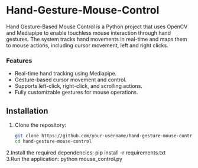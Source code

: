 # Hand-Gesture-Mouse-Control
Hand Gesture-Based Mouse Control is a Python project that uses OpenCV and Mediapipe to enable touchless mouse interaction through hand gestures. The system tracks hand movements in real-time and maps them to mouse actions, including cursor movement, left and right clicks.

### Features  
- Real-time hand tracking using Mediapipe.  
- Gesture-based cursor movement and control.  
- Supports left-click, right-click, and scrolling actions.  
- Fully customizable gestures for mouse operations.  


## Installation  

1. Clone the repository:  
   ```bash  
   git clone https://github.com/your-username/hand-gesture-mouse-control.git  
   cd hand-gesture-mouse-control  
2.Install the required dependencies:
pip install -r requirements.txt  
3.Run the application:
python mouse_control.py  
